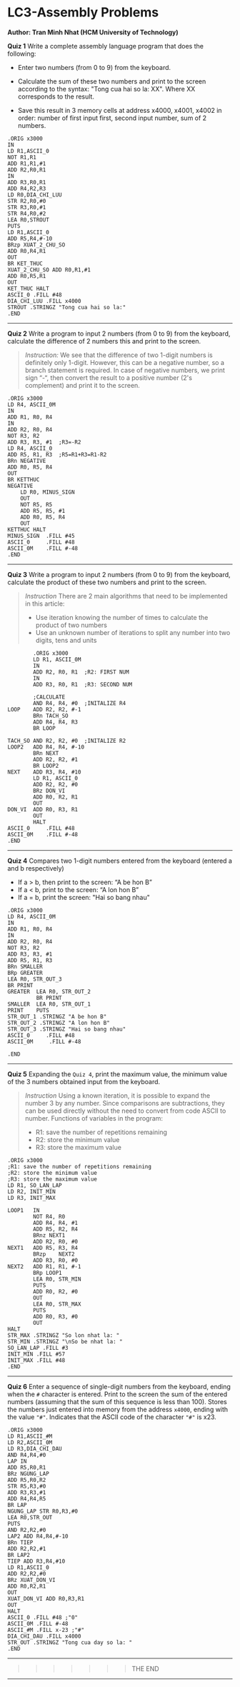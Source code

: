 # LC3-Assembly Problems

**Author: Tran Minh Nhat (HCM University of Technology)**

**Quiz 1**
Write a complete assembly language program that does the following:
- Enter two numbers (from 0 to 9) from the keyboard.

- Calculate the sum of these two numbers and print to the screen according to the syntax: "Tong cua hai so la: XX".
Where XX corresponds to the result.

- Save this result in 3 memory cells at address x4000, x4001, x4002 in order: number of first input
first, second input number, sum of 2 numbers.

```
.ORIG x3000
IN 
LD R1,ASCII_0 
NOT R1,R1
ADD R1,R1,#1
ADD R2,R0,R1 
IN
ADD R3,R0,R1 
ADD R4,R2,R3 
LD R0,DIA_CHI_LUU 
STR R2,R0,#0 
STR R3,R0,#1
STR R4,R0,#2
LEA R0,STROUT 
PUTS 
LD R1,ASCII_0
ADD R5,R4,#-10 
BRzp XUAT_2_CHU_SO
ADD R0,R4,R1 
OUT
BR KET_THUC
XUAT_2_CHU_SO ADD R0,R1,#1 
ADD R0,R5,R1 
OUT
KET_THUC HALT
ASCII_0 .FILL #48
DIA_CHI_LUU .FILL x4000
STROUT .STRINGZ "Tong cua hai so la:"
.END

```

***

**Quiz 2** Write a program to input 2 numbers (from 0 to 9) from the keyboard, calculate the difference of 2 numbers
this and print to the screen.

>*Instruction:* We see that the difference of two 1-digit numbers is definitely only 1-digit. However, 
this can be a negative number, so a branch statement is required. In case of negative numbers, we print
sign “-“, then convert the result to a positive number (2's complement) and print it to the screen.

```
.ORIG x3000
LD R4, ASCII_0M
IN
ADD R1, R0, R4
IN
ADD R2, R0, R4
NOT R3, R2
ADD R3, R3, #1  ;R3=-R2
LD R4, ASCII_0
ADD R5, R1, R3  ;R5=R1+R3=R1-R2
BRn NEGATIVE
ADD R0, R5, R4
OUT
BR KETTHUC
NEGATIVE
    LD R0, MINUS_SIGN
    OUT
    NOT R5, R5
    ADD R5, R5, #1
    ADD R0, R5, R4
    OUT
KETTHUC HALT
MINUS_SIGN  .FILL #45
ASCII_0     .FILL #48
ASCII_0M    .FILL #-48
.END

```

***

**Quiz 3** Write a program to input 2 numbers (from 0 to 9) from the keyboard, calculate the product of these two numbers
and print to the screen.

>*Instruction* There are 2 main algorithms that need to be implemented in this article:
>- Use iteration knowing the number of times to calculate the product of two numbers
>- Use an unknown number of iterations to split any number into two digits, tens and units

```
        .ORIG x3000
        LD R1, ASCII_0M
        IN 
        ADD R2, R0, R1  ;R2: FIRST NUM
        IN 
        ADD R3, R0, R1  ;R3: SECOND NUM

        ;CALCULATE
        AND R4, R4, #0  ;INITALIZE R4
LOOP    ADD R2, R2, #-1
        BRn TACH_SO
        ADD R4, R4, R3
        BR LOOP 

TACH_SO AND R2, R2, #0  ;INITALIZE R2
LOOP2   ADD R4, R4, #-10
        BRn NEXT
        ADD R2, R2, #1
        BR LOOP2
NEXT    ADD R3, R4, #10
        LD R1, ASCII_0
        ADD R2, R2, #0
        BRz DON_VI
        ADD R0, R2, R1
        OUT
DON_VI  ADD R0, R3, R1
        OUT
        HALT
ASCII_0     .FILL #48
ASCII_0M    .FILL #-48
.END
```

***

**Quiz 4** Compares two 1-digit numbers entered from the keyboard (entered a and b respectively)
- If a > b, then print to the screen: “A be hon B”
- If a < b, print to the screen: “A lon hon B”
- If a = b, print the screen: "Hai so bang nhau"

```
.ORIG x3000
LD R4, ASCII_0M
IN
ADD R1, R0, R4
IN
ADD R2, R0, R4
NOT R3, R2
ADD R3, R3, #1
ADD R5, R1, R3
BRn SMALLER
BRp GREATER
LEA R0, STR_OUT_3
BR PRINT
GREATER  LEA R0, STR_OUT_2
         BR PRINT
SMALLER  LEA R0, STR_OUT_1
PRINT    PUTS
STR_OUT_1 .STRINGZ "A be hon B"
STR_OUT_2 .STRINGZ "A lon hon B"
STR_OUT_3 .STRINGZ "Hai so bang nhau"
ASCII_0     .FILL #48
ASCII_0M     .FILL #-48

.END
```

***

**Quiz 5**
Expanding the ```Quiz 4```, print the maximum value, the minimum value of the 3 numbers obtained
input from the keyboard.

>*Instruction* Using a known iteration, it is possible to expand the number 3 by any number. Since comparisons are subtractions, they can be used directly without the need to convert from code ASCII to number. Functions of variables in the program:
>- R1: save the number of repetitions remaining
>- R2: store the minimum value
>- R3: store the maximum value

```
.ORIG x3000
;R1: save the number of repetitions remaining
;R2: store the minimum value
;R3: store the maximum value
LD R1, SO_LAN_LAP
LD R2, INIT_MIN
LD R3, INIT_MAX

LOOP1   IN
        NOT R4, R0
        ADD R4, R4, #1
        ADD R5, R2, R4
        BRnz NEXT1
        ADD R2, R0, #0
NEXT1   ADD R5, R3, R4
        BRzp    NEXT2
        ADD R3, R0, #0
NEXT2   ADD R1, R1, #-1
        BRp LOOP1
        LEA R0, STR_MIN
        PUTS
        ADD R0, R2, #0
        OUT
        LEA R0, STR_MAX
        PUTS
        ADD R0, R3, #0
        OUT
HALT
STR_MAX .STRINGZ "So lon nhat la: "
STR_MIN .STRINGZ "\nSo be nhat la: "
SO_LAN_LAP .FILL #3
INIT_MIN .FILL #57
INIT_MAX .FILL #48
.END
```

***

**Quiz 6** Enter a sequence of single-digit numbers from the keyboard, ending when the ```#``` character is entered.
Print to the screen the sum of the entered numbers (assuming that the sum of this sequence is less than 100).
Stores the numbers just entered into memory from the address ```x4000```, ending with the value ```"#"```. Indicates that the ASCII code of the character ```"#"``` is x23.

```
.ORIG x3000
LD R1,ASCII_#M
LD R2,ASCII_0M
LD R3,DIA_CHI_DAU
AND R4,R4,#0 
LAP IN
ADD R5,R0,R1
BRz NGUNG_LAP
ADD R5,R0,R2
STR R5,R3,#0 
ADD R3,R3,#1 
ADD R4,R4,R5 
BR LAP
NGUNG_LAP STR R0,R3,#0 
LEA R0,STR_OUT
PUTS
AND R2,R2,#0 
LAP2 ADD R4,R4,#-10
BRn TIEP
ADD R2,R2,#1 
BR LAP2
TIEP ADD R3,R4,#10 
LD R1,ASCII_0
ADD R2,R2,#0 
BRz XUAT_DON_VI
ADD R0,R2,R1
OUT
XUAT_DON_VI ADD R0,R3,R1
OUT
HALT
ASCII_0 .FILL #48 ;"0"
ASCII_0M .FILL #-48
ASCII_#M .FILL x-23 ;"#"
DIA_CHI_DAU .FILL x4000
STR_OUT .STRINGZ "Tong cua day so la: "
.END

```
---
>>>>>>>THE END 
---